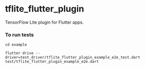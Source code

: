 # tflite_flutter_plugin

TensorFlow Lite plugin for Flutter apps.

### To run tests

`cd example`

`flutter drive --driver=test_driver/tflite_flutter_plugin_example_e2e_test.dart test/tflite_flutter_plugin_example_e2e.dart`
